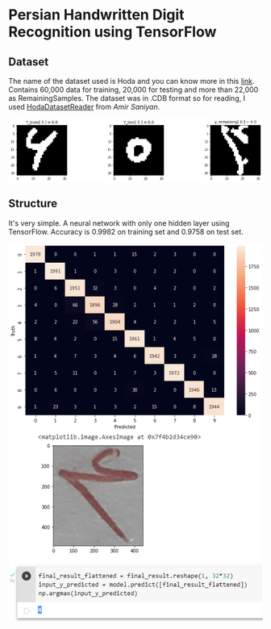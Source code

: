 # Persian Handwritten Digit Recognition using TensorFlow

## Dataset
The name of the dataset used is Hoda and you can know more in this [link](http://farsiocr.ir/%D9%85%D8%AC%D9%85%D9%88%D8%B9%D9%87-%D8%AF%D8%A7%D8%AF%D9%87/%D9%85%D8%AC%D9%85%D9%88%D8%B9%D9%87-%D8%A7%D8%B1%D9%82%D8%A7%D9%85-%D8%AF%D8%B3%D8%AA%D9%86%D9%88%DB%8C%D8%B3-%D9%87%D8%AF%DB%8C/). Contains 60,000 data for training, 20,000 for testing and more than 22,000 as RemainingSamples.
The dataset was in .CDB format so for reading, I used [HodaDatasetReader](https://github.com/amir-saniyan/HodaDatasetReader) from *Amir Saniyan*.

<img align="middle" src="Others/dataset_sample.png"> 

## Structure
It's very simple. A neural network with only one hidden layer using TensorFlow.
Accuracy is 0.9982 on training set and 0.9758 on test set.

<img align="middle" src="Others/confusionmatrix.png"> 
<img align="middle" src="Others/test.png"> 

